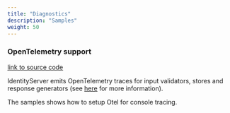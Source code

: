 ```yaml
---
title: "Diagnostics"
description: "Samples"
weight: 50
---
```


### OpenTelemetry support
[link to source code](https://github.com/DuendeSoftware/Samples/tree/main/IdentityServer/v6/Diagnostics/Otel)

IdentityServer emits OpenTelemetry traces for input validators, stores and response generators (see [here](/identityserver/v6/diagnostics/otel) for more information).

The samples shows how to setup Otel for console tracing.